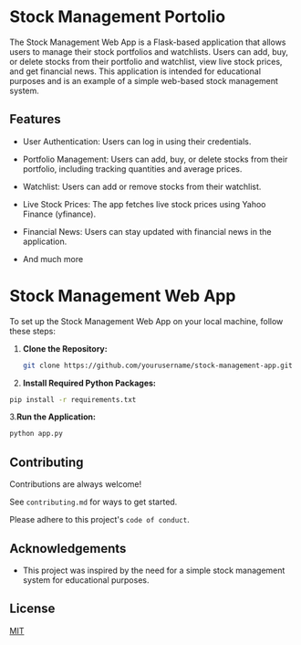 
# Stock Management Portolio

The Stock Management Web App is a Flask-based application that allows users to manage their stock portfolios and watchlists. Users can add, buy, or delete stocks from their portfolio and watchlist, view live stock prices, and get financial news. This application is intended for educational purposes and is an example of a simple web-based stock management system.


## Features

- User Authentication: Users can log in using their credentials.

- Portfolio Management: Users can add, buy, or delete stocks from their portfolio, including tracking quantities and average prices.

- Watchlist: Users can add or remove stocks from their watchlist.

- Live Stock Prices: The app fetches live stock prices using Yahoo Finance (yfinance).

- Financial News: Users can stay updated with financial news in the application.

- And much more
# Stock Management Web App

To set up the Stock Management Web App on your local machine, follow these steps:

1. **Clone the Repository:**

   ```bash
   git clone https://github.com/yourusername/stock-management-app.git
   ```
2. **Install Required Python Packages:**
```bash
pip install -r requirements.txt
```
3.**Run the Application:**
```bash
python app.py
```

## Contributing

Contributions are always welcome!

See `contributing.md` for ways to get started.

Please adhere to this project's `code of conduct`.


## Acknowledgements

- This project was inspired by the need for a simple stock management system for educational purposes.



## License

[MIT](https://choosealicense.com/licenses/mit/)
